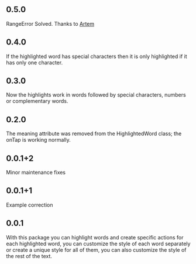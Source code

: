 ## 0.5.0
RangeError Solved.
Thanks to [Artem](https://github.com/ashkryab)

## 0.4.0
If the highlighted word has special characters then it is only highlighted if it has only one character.

## 0.3.0
Now the highlights work in words followed by special characters, numbers or complementary words.

## 0.2.0
The meaning attribute was removed from the HighlightedWord class; the onTap is working normally.

## 0.0.1+2
Minor maintenance fixes

## 0.0.1+1
Example correction

## 0.0.1
With this package you can highlight words and create specific actions for each highlighted word, you can customize the style of each word separately or create a unique style for all of them, you can also customize the style of the rest of the text.
